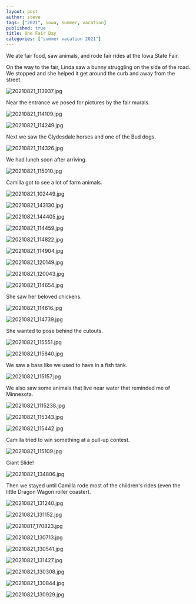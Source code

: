 ```yaml
---
layout: post
author: steve
tags: ["2021", iowa, summer, vacation]
published: true
title: One Fair Day
categories: ["summer vacation 2021"]
---
```

We ate fair food, saw animals, and rode fair rides at the Iowa State Fair. 

On the way to the fair, Linda saw a bunny struggling on the side of the road. We stopped and she helped it get around the curb and away from the street. 

![20210821_113937.jpg]({{site.baseurl}}/assets/media/20210821_113937.jpg)

Near the entrance we posed for pictures by the fair murals.   

![20210821_114109.jpg]({{site.baseurl}}/assets/media/20210821_114109.jpg)

![20210821_114249.jpg]({{site.baseurl}}/assets/media/20210821_114249.jpg)

Next we saw the Clydesdale horses and one of the Bud dogs.  

![20210821_114326.jpg]({{site.baseurl}}/assets/media/20210821_114326.jpg)

We had lunch soon after arriving.  

![20210821_115010.jpg]({{site.baseurl}}/assets/media/20210821_115010.jpg)

Camilla got to see a lot of farm animals.  

![20210821_102449.jpg]({{site.baseurl}}/assets/media/20210817_102449.jpg)

![20210821_143130.jpg]({{site.baseurl}}/assets/media/20210817_143130.jpg)

![20210821_144405.jpg]({{site.baseurl}}/assets/media/20210817_144405.jpg)

![20210821_114459.jpg]({{site.baseurl}}/assets/media/20210821_114459.jpg)

![20210821_114822.jpg]({{site.baseurl}}/assets/media/20210821_114822.jpg)

![20210821_114904.jpg]({{site.baseurl}}/assets/media/20210821_114904.jpg)

![20210821_120149.jpg]({{site.baseurl}}/assets/media/20210821_120149.jpg)

![20210821_120043.jpg]({{site.baseurl}}/assets/media/20210821_120043.jpg)

![20210821_114654.jpg]({{site.baseurl}}/assets/media/20210821_114654.jpg)

She saw her beloved chickens.  

![20210821_114616.jpg]({{site.baseurl}}/assets/media/20210821_114616.jpg)

![20210821_114739.jpg]({{site.baseurl}}/assets/media/20210821_114739.jpg)

She wanted to pose behind the cutouts.  

![20210821_115551.jpg]({{site.baseurl}}/assets/media/20210821_115551.jpg)

![20210821_115840.jpg]({{site.baseurl}}/assets/media/20210821_115840.jpg)

We saw a bass like we used to have in a fish tank. 

![20210821_115157.jpg]({{site.baseurl}}/assets/media/20210821_115157.jpg)

We also saw some animals that live near water that reminded me of Minnesota. 

![20210821_1115238.jpg]({{site.baseurl}}/assets/media/20210821_115238.jpg)

![20210821_115343.jpg]({{site.baseurl}}/assets/media/20210821_115343.jpg)

![20210821_115442.jpg]({{site.baseurl}}/assets/media/20210821_115442.jpg)

Camilla tried to win something at a pull-up contest.  

![20210821_115109.jpg]({{site.baseurl}}/assets/media/20210821_115109.jpg)

Giant Slide!  

![20210821_134806.jpg]({{site.baseurl}}/assets/media/20210821_134806.jpg)

Then we stayed until Camilla rode most of the children's rides (even the little Dragon Wagon roller coaster).

![20210821_131240.jpg]({{site.baseurl}}/assets/media/20210821_131240.jpg)

![20210821_131152.jpg]({{site.baseurl}}/assets/media/20210821_131152.jpg)

![20210817_170823.jpg]({{site.baseurl}}/assets/media/20210817_170823.jpg)

![20210821_130713.jpg]({{site.baseurl}}/assets/media/20210821_130713.jpg)

![20210821_130541.jpg]({{site.baseurl}}/assets/media/20210821_130541.jpg)

![20210821_131427.jpg]({{site.baseurl}}/assets/media/20210821_131427.jpg)

![20210821_130308.jpg]({{site.baseurl}}/assets/media/20210821_130308.jpg)

![20210821_130844.jpg]({{site.baseurl}}/assets/media/20210821_130844.jpg)

![20210821_130929.jpg]({{site.baseurl}}/assets/media/20210821_130929.jpg)
